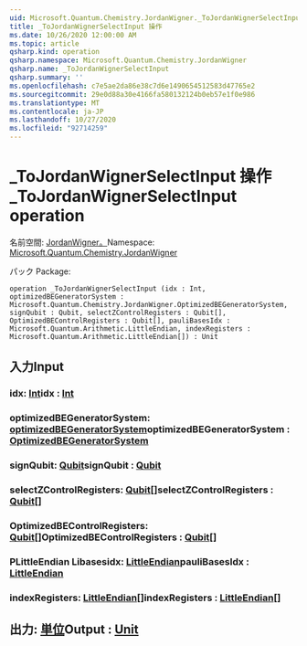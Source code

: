 ```yaml
---
uid: Microsoft.Quantum.Chemistry.JordanWigner._ToJordanWignerSelectInput
title: _ToJordanWignerSelectInput 操作
ms.date: 10/26/2020 12:00:00 AM
ms.topic: article
qsharp.kind: operation
qsharp.namespace: Microsoft.Quantum.Chemistry.JordanWigner
qsharp.name: _ToJordanWignerSelectInput
qsharp.summary: ''
ms.openlocfilehash: c7e5ae2da86e38c7d6e1490654512583d47765e2
ms.sourcegitcommit: 29e0d88a30e4166fa580132124b0eb57e1f0e986
ms.translationtype: MT
ms.contentlocale: ja-JP
ms.lasthandoff: 10/27/2020
ms.locfileid: "92714259"
---
```

# <a name="_tojordanwignerselectinput-operation"></a><span data-ttu-id="1342a-102">_ToJordanWignerSelectInput 操作</span><span class="sxs-lookup"><span data-stu-id="1342a-102">_ToJordanWignerSelectInput operation</span></span>

<span data-ttu-id="1342a-103">名前空間: [JordanWigner。](xref:Microsoft.Quantum.Chemistry.JordanWigner)</span><span class="sxs-lookup"><span data-stu-id="1342a-103">Namespace: [Microsoft.Quantum.Chemistry.JordanWigner](xref:Microsoft.Quantum.Chemistry.JordanWigner)</span></span>

<span data-ttu-id="1342a-104">パック [](https://nuget.org/packages/)</span><span class="sxs-lookup"><span data-stu-id="1342a-104">Package: [](https://nuget.org/packages/)</span></span>




```qsharp
operation _ToJordanWignerSelectInput (idx : Int, optimizedBEGeneratorSystem : Microsoft.Quantum.Chemistry.JordanWigner.OptimizedBEGeneratorSystem, signQubit : Qubit, selectZControlRegisters : Qubit[], OptimizedBEControlRegisters : Qubit[], pauliBasesIdx : Microsoft.Quantum.Arithmetic.LittleEndian, indexRegisters : Microsoft.Quantum.Arithmetic.LittleEndian[]) : Unit
```


## <a name="input"></a><span data-ttu-id="1342a-105">入力</span><span class="sxs-lookup"><span data-stu-id="1342a-105">Input</span></span>

### <a name="idx--int"></a><span data-ttu-id="1342a-106">idx: [Int](xref:microsoft.quantum.lang-ref.int)</span><span class="sxs-lookup"><span data-stu-id="1342a-106">idx : [Int](xref:microsoft.quantum.lang-ref.int)</span></span>




### <a name="optimizedbegeneratorsystem--optimizedbegeneratorsystem"></a><span data-ttu-id="1342a-107">optimizedBEGeneratorSystem: [optimizedBEGeneratorSystem](xref:Microsoft.Quantum.Chemistry.JordanWigner.OptimizedBEGeneratorSystem)</span><span class="sxs-lookup"><span data-stu-id="1342a-107">optimizedBEGeneratorSystem : [OptimizedBEGeneratorSystem](xref:Microsoft.Quantum.Chemistry.JordanWigner.OptimizedBEGeneratorSystem)</span></span>




### <a name="signqubit--qubit"></a><span data-ttu-id="1342a-108">signQubit: [Qubit](xref:microsoft.quantum.lang-ref.qubit)</span><span class="sxs-lookup"><span data-stu-id="1342a-108">signQubit : [Qubit](xref:microsoft.quantum.lang-ref.qubit)</span></span>




### <a name="selectzcontrolregisters--qubit"></a><span data-ttu-id="1342a-109">selectZControlRegisters: [Qubit](xref:microsoft.quantum.lang-ref.qubit)[]</span><span class="sxs-lookup"><span data-stu-id="1342a-109">selectZControlRegisters : [Qubit](xref:microsoft.quantum.lang-ref.qubit)[]</span></span>




### <a name="optimizedbecontrolregisters--qubit"></a><span data-ttu-id="1342a-110">OptimizedBEControlRegisters: [Qubit](xref:microsoft.quantum.lang-ref.qubit)[]</span><span class="sxs-lookup"><span data-stu-id="1342a-110">OptimizedBEControlRegisters : [Qubit](xref:microsoft.quantum.lang-ref.qubit)[]</span></span>




### <a name="paulibasesidx--littleendian"></a><span data-ttu-id="1342a-111">PLittleEndian Libasesidx: [LittleEndian](xref:Microsoft.Quantum.Arithmetic.LittleEndian)</span><span class="sxs-lookup"><span data-stu-id="1342a-111">pauliBasesIdx : [LittleEndian](xref:Microsoft.Quantum.Arithmetic.LittleEndian)</span></span>




### <a name="indexregisters--littleendian"></a><span data-ttu-id="1342a-112">indexRegisters: [LittleEndian](xref:Microsoft.Quantum.Arithmetic.LittleEndian)[]</span><span class="sxs-lookup"><span data-stu-id="1342a-112">indexRegisters : [LittleEndian](xref:Microsoft.Quantum.Arithmetic.LittleEndian)[]</span></span>





## <a name="output--unit"></a><span data-ttu-id="1342a-113">出力: [単位](xref:microsoft.quantum.lang-ref.unit)</span><span class="sxs-lookup"><span data-stu-id="1342a-113">Output : [Unit](xref:microsoft.quantum.lang-ref.unit)</span></span>

